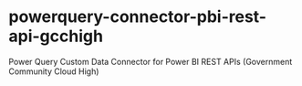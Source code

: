 # powerquery-connector-pbi-rest-api-gcchigh
Power Query Custom Data Connector for Power BI REST APIs (Government Community Cloud High)

